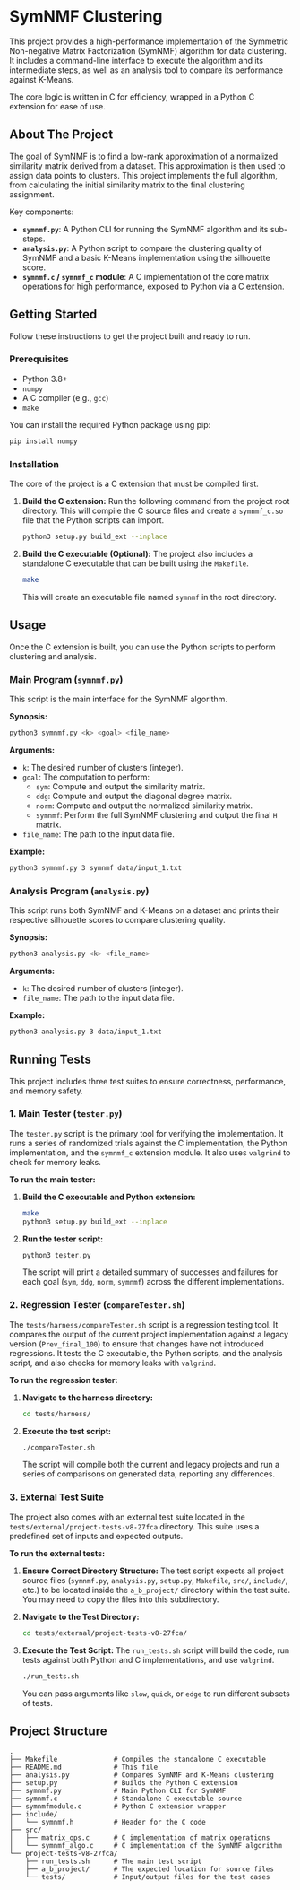 # SymNMF Clustering

This project provides a high-performance implementation of the Symmetric Non-negative Matrix Factorization (SymNMF) algorithm for data clustering. It includes a command-line interface to execute the algorithm and its intermediate steps, as well as an analysis tool to compare its performance against K-Means.

The core logic is written in C for efficiency, wrapped in a Python C extension for ease of use.

## About The Project

The goal of SymNMF is to find a low-rank approximation of a normalized similarity matrix derived from a dataset. This approximation is then used to assign data points to clusters. This project implements the full algorithm, from calculating the initial similarity matrix to the final clustering assignment.

Key components:
- **`symnmf.py`**: A Python CLI for running the SymNMF algorithm and its sub-steps.
- **`analysis.py`**: A Python script to compare the clustering quality of SymNMF and a basic K-Means implementation using the silhouette score.
- **`symnmf.c` / `symnmf_c` module**: A C implementation of the core matrix operations for high performance, exposed to Python via a C extension.

## Getting Started

Follow these instructions to get the project built and ready to run.

### Prerequisites

- Python 3.8+
- `numpy`
- A C compiler (e.g., `gcc`)
- `make`

You can install the required Python package using pip:
```sh
pip install numpy
```

### Installation

The core of the project is a C extension that must be compiled first.

1.  **Build the C extension:**
    Run the following command from the project root directory. This will compile the C source files and create a `symnmf_c.so` file that the Python scripts can import.
    ```sh
    python3 setup.py build_ext --inplace
    ```

2.  **Build the C executable (Optional):**
    The project also includes a standalone C executable that can be built using the `Makefile`.
    ```sh
    make
    ```
    This will create an executable file named `symnmf` in the root directory.

## Usage

Once the C extension is built, you can use the Python scripts to perform clustering and analysis.

### Main Program (`symnmf.py`)

This script is the main interface for the SymNMF algorithm.

**Synopsis:**
```sh
python3 symnmf.py <k> <goal> <file_name>
```

**Arguments:**
- `k`: The desired number of clusters (integer).
- `goal`: The computation to perform:
    - `sym`: Compute and output the similarity matrix.
    - `ddg`: Compute and output the diagonal degree matrix.
    - `norm`: Compute and output the normalized similarity matrix.
    - `symnmf`: Perform the full SymNMF clustering and output the final `H` matrix.
- `file_name`: The path to the input data file.

**Example:**
```sh
python3 symnmf.py 3 symnmf data/input_1.txt
```

### Analysis Program (`analysis.py`)

This script runs both SymNMF and K-Means on a dataset and prints their respective silhouette scores to compare clustering quality.

**Synopsis:**
```sh
python3 analysis.py <k> <file_name>
```

**Arguments:**
- `k`: The desired number of clusters (integer).
- `file_name`: The path to the input data file.

**Example:**
```sh
python3 analysis.py 3 data/input_1.txt
```

## Running Tests

This project includes three test suites to ensure correctness, performance, and memory safety.

### 1. Main Tester (`tester.py`)

The `tester.py` script is the primary tool for verifying the implementation. It runs a series of randomized trials against the C implementation, the Python implementation, and the `symnmf_c` extension module. It also uses `valgrind` to check for memory leaks.

**To run the main tester:**

1.  **Build the C executable and Python extension:**
    ```sh
    make
    python3 setup.py build_ext --inplace
    ```

2.  **Run the tester script:**
    ```sh
    python3 tester.py
    ```
    The script will print a detailed summary of successes and failures for each goal (`sym`, `ddg`, `norm`, `symnmf`) across the different implementations.

### 2. Regression Tester (`compareTester.sh`)

The `tests/harness/compareTester.sh` script is a regression testing tool. It compares the output of the current project implementation against a legacy version (`Prev_final_100`) to ensure that changes have not introduced regressions. It tests the C executable, the Python scripts, and the analysis script, and also checks for memory leaks with `valgrind`.

**To run the regression tester:**

1.  **Navigate to the harness directory:**
    ```sh
    cd tests/harness/
    ```

2.  **Execute the test script:**
    ```sh
    ./compareTester.sh
    ```
    The script will compile both the current and legacy projects and run a series of comparisons on generated data, reporting any differences.

### 3. External Test Suite

The project also comes with an external test suite located in the `tests/external/project-tests-v8-27fca` directory. This suite uses a predefined set of inputs and expected outputs.

**To run the external tests:**

1.  **Ensure Correct Directory Structure:** The test script expects all project source files (`symnmf.py`, `analysis.py`, `setup.py`, `Makefile`, `src/`, `include/`, etc.) to be located inside the `a_b_project/` directory within the test suite. You may need to copy the files into this subdirectory.

2.  **Navigate to the Test Directory:**
    ```sh
    cd tests/external/project-tests-v8-27fca/
    ```

3.  **Execute the Test Script:**
    The `run_tests.sh` script will build the code, run tests against both Python and C implementations, and use `valgrind`.
    ```sh
    ./run_tests.sh
    ```
    You can pass arguments like `slow`, `quick`, or `edge` to run different subsets of tests.

## Project Structure

```
.
├── Makefile              # Compiles the standalone C executable
├── README.md             # This file
├── analysis.py           # Compares SymNMF and K-Means clustering
├── setup.py              # Builds the Python C extension
├── symnmf.py             # Main Python CLI for SymNMF
├── symnmf.c              # Standalone C executable source
├── symnmfmodule.c        # Python C extension wrapper
├── include/
│   └── symnmf.h          # Header for the C code
├── src/
│   ├── matrix_ops.c      # C implementation of matrix operations
│   └── symnmf_algo.c     # C implementation of the SymNMF algorithm
└── project-tests-v8-27fca/
    ├── run_tests.sh      # The main test script
    ├── a_b_project/      # The expected location for source files
    └── tests/            # Input/output files for the test cases
```
